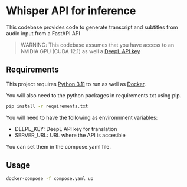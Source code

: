 # Whisper API for inference

This codebase provides code to generate transcript and subtitles from audio input from a FastAPI API

> WARNING: This codebase assumes that you have access to an NVIDIA GPU (CUDA 12.1) as well a [DeepL API key](https://www.deepl.com/en/docs-api)

## Requirements

This project requires [Python 3.11](https://www.python.org/downloads/) to run as well as [Docker](https://www.docker.com/get-started/).

You will also need to the python packages in requirements.txt using pip.

```bash
pip install -r requirements.txt
```

You will need to have the following as environnment variables:

- DEEPL_KEY: DeepL API key for translation
- SERVER_URL: URL where the API is accesible

You can set them in the compose.yaml file.

## Usage

```bash
docker-compose -f compose.yaml up
```